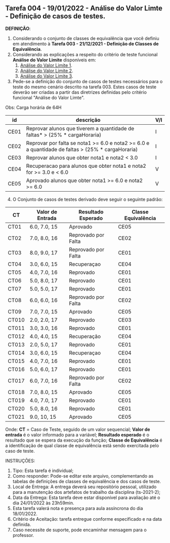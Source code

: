 ## Tarefa 004 - 19/01/2022 - Análise do Valor Limte - Definição de casos de testes.

**DEFINIÇÃO**:
1. Considerando o conjunto de classes de equivalência que você definiu em atendimento à **Tarefa 003 - 21/12/2021 - Definição de Classes de Equivalência**.
2. Considerando as explicações a respeito do critério de teste funcional **Análise do Valor Limite** disponíveis em:
   1. [Análise do Valor Limite 1](https://viniciuspessoni.com/2020/03/15/analise-do-valor-limite/).
   2. [Análise do Valor Limite 2](https://www.youtube.com/watch?v=EQU5ODvmwzs).
   3. [Análise do Valor Limite 3](https://www.youtube.com/watch?v=jX7uyaTAn-k).
3. Pede-se a definição do conjunto de casos de testes necessários para o teste do mesmo cenário descrito na tarefa 003. Estes casos de teste deverão ser criadas a partir das diretrizes definidas pelo critério funcional "Análise do Valor Limte".
 
Obs: Carga horária de 64H

|id|descrição|V/I|
|--|--|--|
|CE01|Reprovar alunos que tiverem a quantidade de faltas*  > (25% * cargaHoraria)|I|
|CE02|Reprovar por falta se nota1 >= 6.0 e nota2 >= 6.0 e a quantidade de faltas > (25% * cargaHoraria)|I|
|CE03|Reprovar alunos que obter nota1 e nota2 <  3.0 |I|
|CE04|Recuperacao para alunos que obter nota1 e nota2 for >= 3.0 e < 6.0|V|
|CE05|Aprovado alunos que obter nota1 >= 6.0 e nota2  >= 6.0|V|

4. O Conjunto de casos de testes derivado deve seguir o seguinte padrão:

|CT|Valor de Entrada|Resultado Esperado|Classe Equivalência|
|--|--|--|--|
|CT01|6.0, 7.0, 15|Aprovado|CE05|
|CT02|7.0, 8.0, 16|Reprovado por Falta|CE02|
|CT03|8.0, 9.0, 17|Reprovado por Falta|CE01|
|CT04|3.0, 6.0, 15|Recuperaçao|CE04|
|CT05|4.0, 7.0, 16|Reprovado|CE01|
|CT06|5.0, 8.0, 17|Reprovado|CE01|
|CT07|5.0, 5.0, 17|Reprovado|CE01|
|CT08|6.0, 6.0, 16|Reprovado por Falta|CE02|
|CT09|7.0, 7.0, 15|Aprovado|CE05|
|CT010|2.0, 2.0, 17|Reprovado|CE03|
|CT011|3.0, 3.0, 16|Reprovado|CE01|
|CT012|4.0, 4.0, 15|Recuperação|CE04|
|CT013|2.0, 5.0, 17|Reprovado|CE01|
|CT014|3.0, 6.0, 15|Recuperaçao|CE04|
|CT015|4.0, 7.0, 16|Reprovado|CE01|
|CT016|5.0, 6.0, 17|Reprovado|CE01|
|CT017|6.0, 7.0, 16|Reprovado por Falta|CE02|
|CT018|7.0, 8.0, 15|Aprovado|CE05|
|CT019|4.0, 7.0, 17|Reprovado|CE01|
|CT020|5.0, 8.0, 16|Reprovado|CE01|
|CT021|9.0, 10, 15|Aprovado|CE05|


Onde:
**CT** = Caso de Teste, seguido de um valor sequencial;
**Valor de entrada** é o valor informado para a variável;
**Resultado esperado** é o resultado que se espera da execução da função;
**Classe de Equivalência** é a identificação de qual classe de equivalência está sendo exercitada pelo caso de teste.

INSTRUÇÕES:
1. Tipo: Esta tarefa é individual;
2. Como responder: Pode-se editar este arquivo, complementando as tabelas de definições de classes de equivalência e dos casos de teste.
3. Local de Entrega: A entrega deverá seu repositório pessoal, utilizado para a manutenção dos artefatos de trabalho da disciplina (ts-2021-2);
4. Data da Entrega: Esta tarefa deve estar disponível para avaliação até o dia 24/01/2022 às 23h59min.
5. Esta tarefa valerá nota e presença para aula assíncrona do dia 18/01/2022.
6. Critério de Aceitação: tarefa entregue conforme especificado e na data definida.
7. Caso necessite de suporte, pode encaminhar mensagem para o professor.
